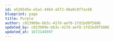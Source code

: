 ```yaml
---
id: e526545e-e5a1-4464-a5f2-46a0c8f7ac68
blueprint: page
title: Purple
author: c023909e-bb3c-417d-aef8-1fd1bd9f5886
updated_by: c023909e-bb3c-417d-aef8-1fd1bd9f5886
updated_at: 1672144597
---
```

